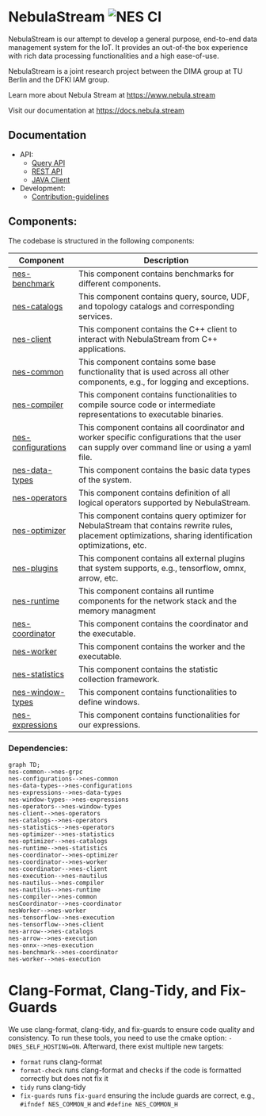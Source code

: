 # NebulaStream ![NES CI](https://github.com/nebulastream/nebulastream/workflows/NES%20CI/badge.svg)

NebulaStream is our attempt to develop a general purpose, end-to-end data management system for the IoT.
It provides an out-of-the box experience with rich data processing functionalities and a high ease-of-use.

NebulaStream is a joint research project between the DIMA group at TU Berlin and the DFKI IAM group.

Learn more about Nebula Stream at https://www.nebula.stream

Visit our documentation at https://docs.nebula.stream

## Documentation
- API:
    - [Query API](https://docs.nebula.stream/docs/query-api/generalconcept/) 
    - [REST API](https://docs.nebula.stream/docs/clients/rest-api/)     
    - [JAVA Client](https://docs.nebula.stream/docs/clients/java-client/)
- Development:
    - [Contribution-guidelines](https://docs.nebula.stream/docs/dev/contribution-guidelines/)
  
## Components:

The codebase is structured in the following components:

| Component                                | Description                                                                                                                                               |
|------------------------------------------|-----------------------------------------------------------------------------------------------------------------------------------------------------------|
| [nes-benchmark](nes-benchmark)           | This component contains benchmarks for different components.                                                                                              |
| [nes-catalogs](nes-catalogs)             | This component contains query, source, UDF, and topology catalogs and corresponding services.                                                             |
| [nes-client](nes-client)                 | This component contains the C++ client to interact with NebulaStream from C++ applications.                                                               |
| [nes-common](nes-common)                 | This component contains some base functionality that is used across all other components, e.g., for logging and exceptions.                               |
| [nes-compiler](nes-compiler)             | This component contains functionalities to compile source code or intermediate representations to executable binaries.                                    |
| [nes-configurations](nes-configurations) | This component contains all coordinator and worker specific configurations that the user can supply over command line or using a yaml file.               |
| [nes-data-types](nes-data-types)         | This component contains the basic data types of the system.                                                                                               |
| [nes-operators](nes-operators)           | This component contains definition of all logical operators supported by NebulaStream.                                                                    |
| [nes-optimizer](nes-optimizer)           | This component contains query optimizer for NebulaStream that contains rewrite rules, placement optimizations, sharing identification optimizations, etc. |
| [nes-plugins](nes-plugins)               | This component contains all external plugins that system supports, e.g., tensorflow, omnx, arrow, etc.                                                    |
| [nes-runtime](nes-runtime)               | This component contains all runtime components for the network stack and the memory managment                                                             |
| [nes-coordinator](nes-coordinator)       | This component contains the coordinator and the executable.                                                                                               |
| [nes-worker](nes-worker)                 | This component contains the worker and the executable.                                                                                                    |
| [nes-statistics](nes-statistics)         | This component contains the statistic collection framework.                                                                                               |
| [nes-window-types](nes-window-types)     | This component contains functionalities to define windows.                                                                                                |
| [nes-expressions](nes-expressions)       | This component contains functionalities for our expressions.                                                                                              |

### Dependencies:

```mermaid
graph TD;
nes-common-->nes-grpc
nes-configurations-->nes-common
nes-data-types-->nes-configurations
nes-expressions-->nes-data-types
nes-window-types-->nes-expressions
nes-operators-->nes-window-types
nes-client-->nes-operators
nes-catalogs-->nes-operators
nes-statistics-->nes-operators
nes-optimizer-->nes-statistics
nes-optimizer-->nes-catalogs
nes-runtime-->nes-statistics
nes-coordinator-->nes-optimizer 
nes-coordinator-->nes-worker 
nes-coordinator-->nes-client
nes-execution-->nes-nautilus
nes-nautilus-->nes-compiler
nes-nautilus-->nes-runtime
nes-compiler-->nes-common
nesCoordinator-->nes-coordinator
nesWorker-->nes-worker
nes-tensorflow-->nes-execution
nes-tensorflow-->nes-client
nes-arrow-->nes-catalogs
nes-arrow-->nes-execution 
nes-onnx-->nes-execution
nes-benchmark-->nes-coordinator
nes-worker-->nes-execution
```


# Clang-Format, Clang-Tidy, and Fix-Guards
We use clang-format, clang-tidy, and fix-guards to ensure code quality and consistency.
To run these tools, you need to use the cmake option: `-DNES_SELF_HOSTING=ON`.
Afterward, there exist multiple new targets:
- `format` runs clang-format 
- `format-check` runs clang-format and checks if the code is formatted correctly but does not fix it
- `tidy`  runs clang-tidy 
- `fix-guards` runs `fix-guard` ensuring the include guards are correct, e.g., `#ifndef NES_COMMON_H` and `#define NES_COMMON_H`